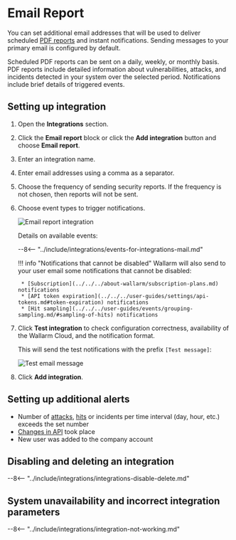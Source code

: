 # Email Report

You can set additional email addresses that will be used to deliver scheduled [PDF reports](../../../user-guides/search-and-filters/custom-report.md) and instant notifications. Sending messages to your primary email is configured by default.

Scheduled PDF reports can be sent on a daily, weekly, or monthly basis. PDF reports include detailed information about vulnerabilities, attacks, and incidents detected in your system over the selected period. Notifications include brief details of triggered events.

## Setting up integration

1. Open the **Integrations** section.
1. Click the **Email report** block or click the **Add integration** button and choose **Email report**. 
1. Enter an integration name.
1. Enter email addresses using a comma as a separator.
1. Choose the frequency of sending security reports. If the frequency is not chosen, then reports will not be sent.
1. Choose event types to trigger notifications.

    ![Email report integration](../../../images/user-guides/settings/integrations/add-email-report-integration.png)

    Details on available events:

    --8<-- "../include/integrations/events-for-integrations-mail.md"

    !!! info "Notifications that cannot be disabled"
        Wallarm will also send to your user email some notifications that cannot be disabled:

        * [Subscription](../../../about-wallarm/subscription-plans.md) notifications
        * [API token expiration](../../../user-guides/settings/api-tokens.md#token-expiration) notifications
        * [Hit sampling](../../../user-guides/events/grouping-sampling.md/#sampling-of-hits) notifications

1. Click **Test integration** to check configuration correctness, availability of the Wallarm Cloud, and the notification format.

    This will send the test notifications with the prefix `[Test message]`:

    ![Test email message](../../../images/user-guides/settings/integrations/test-email-scope-changed.png)

1. Click **Add integration**.

## Setting up additional alerts

* Number of [attacks](../../../glossary-en.md#attack), [hits](../../../glossary-en.md#hit) or incidents per time interval (day, hour, etc.) exceeds the set number
* [Changes in API](../../../api-discovery/track-changes.md) took place
* New user was added to the company account

## Disabling and deleting an integration

--8<-- "../include/integrations/integrations-disable-delete.md"

## System unavailability and incorrect integration parameters

--8<-- "../include/integrations/integration-not-working.md"
